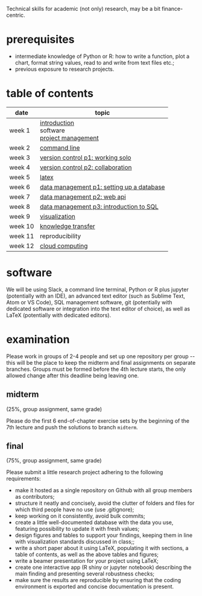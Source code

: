 Technical skills for academic (not only) research, may be a bit finance-centric.


# prerequisites
*   intermediate knowledge of Python or R: how to write a function, plot a chart, format string values, read to and write from text files etc.; 
*   previous exposure to research projects.


# table of contents
| date    | topic
| ----    | ----
| week 1 | [introduction](./introduction.md)<br/>software<br/>[project management](./project-environment.md)
| week 2 | [command line](./command-line.md)
| week 3 | [version control p1: working solo](./version-control.md)
| week 4 | [version control p2: collaboration](./collaboration-tools.md)
| week 5 | [latex](./writing-with-latex.md)
| week 6 | [data management p1: setting up a database](./data-management.md)
| week 7 | [data management p2: web api](./data-management.md)
| week 8 | [data management p3: introduction to SQL](./data-management.md)
| week 9 | [visualization](./visualization.md)
| week 10 | [knowledge transfer](./knowledge-transfer.md)
| week 11 | reproducibility
| week 12 | [cloud computing](./cloud-computing.md)


# software
We will be using Slack, a command line terminal, Python or R plus jupyter (potentially with an IDE), an advanced text editor (such as Sublime Text, Atom or VS Code), SQL management software, git (potentially with dedicated software or integration into the text editor of choice), as well as LaTeX (potentially with dedicated editors).


# examination
Please work in groups of 2-4 people and set up one repository per group -- this will be the place to keep the midterm and final assignments on separate branches. Groups must be formed before the 4th lecture starts, the only allowed change after this deadline being leaving one.

## midterm

(25\%, group assignment, same grade)

Please do the first 6 end-of-chapter exercise sets by the beginning of the 7th lecture and push the solutions to branch `midterm`.

## final

(75\%, group assignment, same grade)

Please submit a little research project adhering to the following requirements:

*   make it hosted as a single repository on Github with all group members as contributors;
*   structure it neatly and concisely, avoid the clutter of folders and files for which third people have no use (use .gitignore);
*   keep working on it consistently, avoid bulk commits;
*   create a little well-documented database with the data you use, featuring possibility to update it with fresh values;
*   design figures and tables to support your findings, keeping them in line with visualization standards discussed in class;;
*   write a short paper about it using LaTeX, populating it with sections, a table of contents, as well as the above tables and figures;
*   write a beamer presentation for your project using LaTeX;
*   create one interactive app (R shiny or jupyter notebook) describing the main finding and presenting several robustness checks;
*   make sure the results are reproducible by ensuring that the coding environment is exported and concise documentation is present.